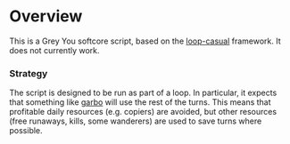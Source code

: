 # Overview

This is a Grey You softcore script, based on the [loop-casual](https://github.com/Kasekopf/loop-casual) framework. It does not currently work.

### Strategy

The script is designed to be run as part of a loop. In particular, it expects that something like [garbo](https://github.com/Loathing-Associates-Scripting-Society/garbage-collector) will use the rest of the turns. This means that profitable daily resources (e.g. copiers) are avoided, but other resources (free runaways, kills, some wanderers) are used to save turns where possible.

